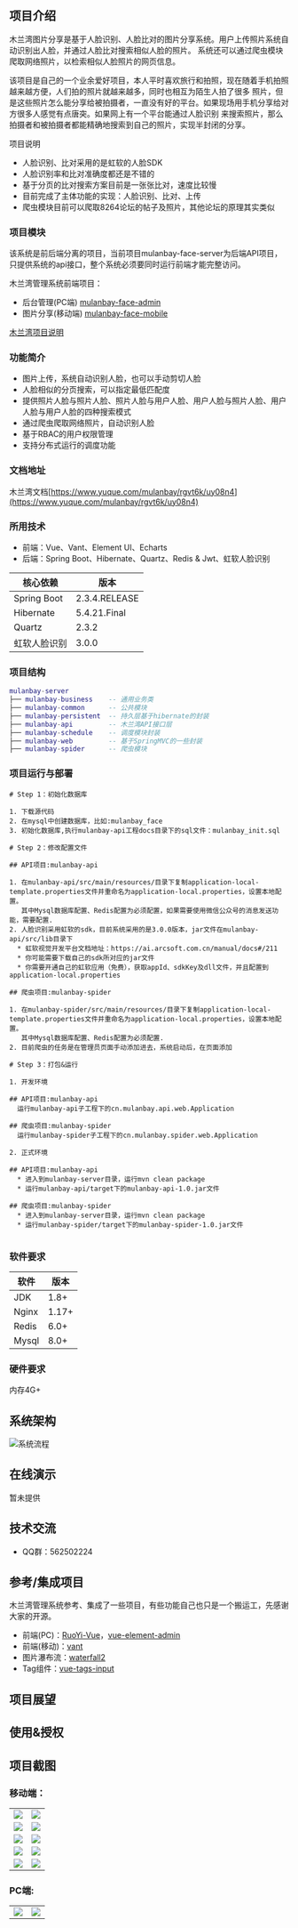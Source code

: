 
## 项目介绍
木兰湾图片分享是基于人脸识别、人脸比对的图片分享系统。用户上传照片系统自动识别出人脸，并通过人脸比对搜索相似人脸的照片。
系统还可以通过爬虫模块爬取网络照片，以检索相似人脸照片的网页信息。

该项目是自己的一个业余爱好项目，本人平时喜欢旅行和拍照，现在随着手机拍照越来越方便，人们拍的照片就越来越多，同时也相互为陌生人拍了很多
照片，但是这些照片怎么能分享给被拍摄者，一直没有好的平台。如果现场用手机分享给对方很多人感觉有点唐突。如果网上有一个平台能通过人脸识别
来搜索照片，那么拍摄者和被拍摄者都能精确地搜索到自己的照片，实现半封闭的分享。

项目说明
* 人脸识别、比对采用的是虹软的人脸SDK
* 人脸识别率和比对准确度都还是不错的
* 基于分页的比对搜索方案目前是一张张比对，速度比较慢
* 目前完成了主体功能的实现：人脸识别、比对、上传
* 爬虫模块目前可以爬取8264论坛的帖子及照片，其他论坛的原理其实类似

### 项目模块

该系统是前后端分离的项目，当前项目mulanbay-face-server为后端API项目，只提供系统的api接口，整个系统必须要同时运行前端才能完整访问。

木兰湾管理系统前端项目：

* 后台管理(PC端) [mulanbay-face-admin](https://github.com/mulanbay-face/mulanbay-face-admin)
* 图片分享(移动端) [mulanbay-face-mobile](https://github.com/mulanbay-face/mulanbay-face-mobile)

[木兰湾项目说明](https://github.com/mulanbay-face)

### 功能简介

* 图片上传，系统自动识别人脸，也可以手动剪切人脸
* 人脸相似的分页搜索，可以指定最低匹配度
* 提供照片人脸与照片人脸、照片人脸与用户人脸、用户人脸与照片人脸、用户人脸与用户人脸的四种搜索模式
* 通过爬虫爬取网络照片，自动识别人脸
* 基于RBAC的用户权限管理
* 支持分布式运行的调度功能

### 文档地址

木兰湾文档[https://www.yuque.com/mulanbay/rgvt6k/uy08n4](https://www.yuque.com/mulanbay/rgvt6k/uy08n4)

### 所用技术

* 前端：Vue、Vant、Element UI、Echarts
* 后端：Spring Boot、Hibernate、Quartz、Redis & Jwt、虹软人脸识别

| 核心依赖                | 版本          |
| ---------------------- | ------------- |
| Spring Boot            | 2.3.4.RELEASE |
| Hibernate              | 5.4.21.Final  |
| Quartz                 | 2.3.2         |
| 虹软人脸识别             | 3.0.0        |

### 项目结构
``` lua
mulanbay-server
├── mulanbay-business    -- 通用业务类
├── mulanbay-common      -- 公共模块
├── mulanbay-persistent  -- 持久层基于hibernate的封装
├── mulanbay-api         -- 木兰湾API接口层
├── mulanbay-schedule    -- 调度模块封装
├── mulanbay-web         -- 基于SpringMVC的一些封装
├── mulanbay-spider      -- 爬虫模块

```

### 项目运行与部署
``` 
# Step 1：初始化数据库

1. 下载源代码
2. 在mysql中创建数据库，比如:mulanbay_face
3. 初始化数据库,执行mulanbay-api工程docs目录下的sql文件：mulanbay_init.sql

# Step 2：修改配置文件

## API项目:mulanbay-api

1. 在mulanbay-api/src/main/resources/目录下复制application-local-template.properties文件并重命名为application-local.properties，设置本地配置。
   其中Mysql数据库配置、Redis配置为必须配置，如果需要使用微信公众号的消息发送功能，需要配置.
2. 人脸识别采用虹软的sdk，目前系统采用的是3.0.0版本，jar文件在mulanbay-api/src/lib目录下
  * 虹软视觉开发平台文档地址：https://ai.arcsoft.com.cn/manual/docs#/211
  * 你可能需要下载自己的sdk所对应的jar文件
  * 你需要开通自己的虹软应用（免费），获取appId、sdkKey及dll文件，并且配置到application-local.properties

## 爬虫项目:mulanbay-spider

1. 在mulanbay-spider/src/main/resources/目录下复制application-local-template.properties文件并重命名为application-local.properties，设置本地配置。
   其中Mysql数据库配置、Redis配置为必须配置.
2. 目前爬虫的任务是在管理员页面手动添加进去，系统启动后，在页面添加

# Step 3：打包&运行

1. 开发环境

## API项目:mulanbay-api
  运行mulanbay-api子工程下的cn.mulanbay.api.web.Application

## 爬虫项目:mulanbay-spider
  运行mulanbay-spider子工程下的cn.mulanbay.spider.web.Application

2. 正式环境

## API项目:mulanbay-api
  * 进入到mulanbay-server目录，运行mvn clean package
  * 运行mulanbay-api/target下的mulanbay-api-1.0.jar文件

## 爬虫项目:mulanbay-spider
  * 进入到mulanbay-server目录，运行mvn clean package
  * 运行mulanbay-spider/target下的mulanbay-spider-1.0.jar文件


```

### 软件要求
| 软件                    | 版本          |
| ---------------------- | ------------- |
| JDK                    | 1.8+          |
| Nginx                  | 1.17+         |
| Redis                  | 6.0+          |
| Mysql                  | 8.0+          |

### 硬件要求
 内存4G+
 
## 系统架构

![系统流程](https://images.gitee.com/uploads/images/2021/0501/084458_ed74ab1e_352331.png "流程图.PNG")

## 在线演示
暂未提供

## 技术交流
* QQ群：562502224

## 参考/集成项目

木兰湾管理系统参考、集成了一些项目，有些功能自己也只是一个搬运工，先感谢大家的开源。

* 前端(PC)：[RuoYi-Vue](https://gitee.com/y_project/RuoYi-Vue)，[vue-element-admin](https://github.com/PanJiaChen/vue-element-admin)
* 前端(移动)：[vant](https://vant-contrib.gitee.io/vant/#/zh-CN/home)
* 图片瀑布流：[waterfall2](https://github.com/AwesomeDevin/vue-waterfall2)
* Tag组件：[vue-tags-input](https://github.com/JohMun/vue-tags-input)

## 项目展望

## 使用&授权

## 项目截图

### 移动端：
<table>
    <tr>
        <td><img src="https://images.gitee.com/uploads/images/2021/0501/082328_20c45aa3_352331.png"/></td>
        <td><img src="https://images.gitee.com/uploads/images/2021/0501/082758_151d4955_352331.png"/></td>
    </tr>
    <tr>
        <td><img src="https://images.gitee.com/uploads/images/2021/0501/082453_39805147_352331.png"/></td>
        <td><img src="https://images.gitee.com/uploads/images/2021/0501/082511_dc9201f7_352331.png"/></td>
    </tr>
    <tr>
        <td><img src="https://images.gitee.com/uploads/images/2021/0501/082540_6d270e84_352331.png"/></td>
        <td><img src="https://images.gitee.com/uploads/images/2021/0501/082615_b3d0eb0e_352331.png"/></td>
    </tr>
    <tr>
        <td><img src="https://images.gitee.com/uploads/images/2021/0501/082737_597dc287_352331.png"/></td>
        <td><img src="https://images.gitee.com/uploads/images/2021/0501/082403_ab5609db_352331.png"/></td>
    </tr>
    <tr>
        <td><img src="https://images.gitee.com/uploads/images/2021/0501/082825_2a80e578_352331.png"/></td>
        <td><img src="https://images.gitee.com/uploads/images/2021/0501/082839_8dba7632_352331.png"/></td>
    </tr>
</table>

### PC端:

<table>
    <tr>
        <td><img src="https://images.gitee.com/uploads/images/2021/0501/083208_81b75cf1_352331.png"/></td>
        <td><img src="https://images.gitee.com/uploads/images/2021/0501/083222_d112a48a_352331.png"/></td>
    </tr>

</table>

